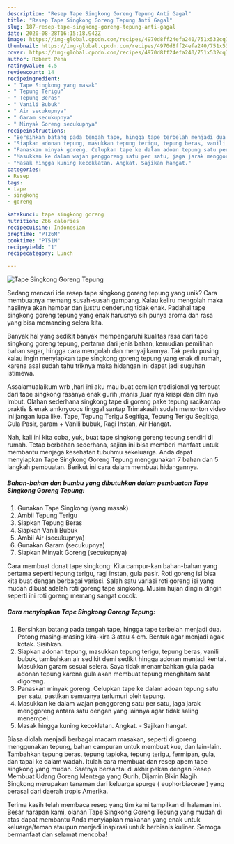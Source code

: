 ```yaml
---
description: "Resep Tape Singkong Goreng Tepung Anti Gagal"
title: "Resep Tape Singkong Goreng Tepung Anti Gagal"
slug: 187-resep-tape-singkong-goreng-tepung-anti-gagal
date: 2020-08-28T16:15:18.942Z
image: https://img-global.cpcdn.com/recipes/4970d8ff24efa240/751x532cq70/tape-singkong-goreng-tepung-foto-resep-utama.jpg
thumbnail: https://img-global.cpcdn.com/recipes/4970d8ff24efa240/751x532cq70/tape-singkong-goreng-tepung-foto-resep-utama.jpg
cover: https://img-global.cpcdn.com/recipes/4970d8ff24efa240/751x532cq70/tape-singkong-goreng-tepung-foto-resep-utama.jpg
author: Robert Pena
ratingvalue: 4.5
reviewcount: 14
recipeingredient:
- " Tape Singkong yang masak"
- " Tepung Terigu"
- " Tepung Beras"
- " Vanili Bubuk"
- " Air secukupnya"
- " Garam secukupnya"
- " Minyak Goreng secukupnya"
recipeinstructions:
- "Bersihkan batang pada tengah tape, hingga tape terbelah menjadi dua. Potong masing-masing kira-kira 3 atau 4 cm. Bentuk agar menjadi agak kotak. Sisihkan."
- "Siapkan adonan tepung, masukkan tepung terigu, tepung beras, vanili bubuk, tambahkan air sedikit demi sedikit hingga adonan menjadi kental. Masukkan garam sesuai selera. Saya tidak menambahkan gula pada adonan tepung karena gula akan membuat tepung menghitam saat digoreng."
- "Panaskan minyak goreng. Celupkan tape ke dalam adoan tepung satu per satu, pastikan semuanya terlumuri oleh tepung."
- "Masukkan ke dalam wajan penggoreng satu per satu, jaga jarak menggoreng antara satu dengan yang lainnya agar tidak saling menempel."
- "Masak hingga kuning kecoklatan. Angkat. Sajikan hangat."
categories:
- Resep
tags:
- tape
- singkong
- goreng

katakunci: tape singkong goreng 
nutrition: 266 calories
recipecuisine: Indonesian
preptime: "PT26M"
cooktime: "PT51M"
recipeyield: "1"
recipecategory: Lunch

---
```



![Tape Singkong Goreng Tepung](https://img-global.cpcdn.com/recipes/4970d8ff24efa240/751x532cq70/tape-singkong-goreng-tepung-foto-resep-utama.jpg)

Sedang mencari ide resep tape singkong goreng tepung yang unik? Cara membuatnya memang susah-susah gampang. Kalau keliru mengolah maka hasilnya akan hambar dan justru cenderung tidak enak. Padahal tape singkong goreng tepung yang enak harusnya sih punya aroma dan rasa yang bisa memancing selera kita.

Banyak hal yang sedikit banyak mempengaruhi kualitas rasa dari tape singkong goreng tepung, pertama dari jenis bahan, kemudian pemilihan bahan segar, hingga cara mengolah dan menyajikannya. Tak perlu pusing kalau ingin menyiapkan tape singkong goreng tepung yang enak di rumah, karena asal sudah tahu triknya maka hidangan ini dapat jadi suguhan istimewa.

Assalamualaikum wrb ,hari ini aku mau buat cemilan tradisional yg terbuat dari tape singkong rasanya enak gurih ,manis ,luar nya krispi dan dlm nya lmbut. Olahan sederhana singkong tape di goreng pake tepung racikantap praktis &amp; enak amknyooos tinggal santap Trimakasih sudah menonton video ini jangan lupa like. Tape, Tepung Terigu Segitiga, Tepung Terigu Segitiga, Gula Pasir, garam + Vanili bubuk, Ragi Instan, Air Hangat.


Nah, kali ini kita coba, yuk, buat tape singkong goreng tepung sendiri di rumah. Tetap berbahan sederhana, sajian ini bisa memberi manfaat untuk membantu menjaga kesehatan tubuhmu sekeluarga. Anda dapat menyiapkan Tape Singkong Goreng Tepung menggunakan 7 bahan dan 5 langkah pembuatan. Berikut ini cara dalam membuat hidangannya.

<!--inarticleads1-->

##### Bahan-bahan dan bumbu yang dibutuhkan dalam pembuatan Tape Singkong Goreng Tepung:

1. Gunakan  Tape Singkong (yang masak)
1. Ambil  Tepung Terigu
1. Siapkan  Tepung Beras
1. Siapkan  Vanili Bubuk
1. Ambil  Air (secukupnya)
1. Gunakan  Garam (secukupnya)
1. Siapkan  Minyak Goreng (secukupnya)


Cara membuat donat tape singkong: Kita campur-kan bahan-bahan yang pertama seperti tepung terigu, ragi instan, gula pasir. Roti goreng isi bisa kita buat dengan berbagai variasi. Salah satu variasi roti goreng isi yang mudah dibuat adalah roti goreng tape singkong. Musim hujan dingin dingin seperti ini roti goreng memang sangat cocok. 

<!--inarticleads2-->

##### Cara menyiapkan Tape Singkong Goreng Tepung:

1. Bersihkan batang pada tengah tape, hingga tape terbelah menjadi dua. Potong masing-masing kira-kira 3 atau 4 cm. Bentuk agar menjadi agak kotak. Sisihkan.
1. Siapkan adonan tepung, masukkan tepung terigu, tepung beras, vanili bubuk, tambahkan air sedikit demi sedikit hingga adonan menjadi kental. Masukkan garam sesuai selera. Saya tidak menambahkan gula pada adonan tepung karena gula akan membuat tepung menghitam saat digoreng.
1. Panaskan minyak goreng. Celupkan tape ke dalam adoan tepung satu per satu, pastikan semuanya terlumuri oleh tepung.
1. Masukkan ke dalam wajan penggoreng satu per satu, jaga jarak menggoreng antara satu dengan yang lainnya agar tidak saling menempel.
1. Masak hingga kuning kecoklatan. Angkat. - Sajikan hangat.


Biasa diolah menjadi berbagai macam masakan, seperti di goreng menggunakan tepung, bahan campuran untuk membuat kue, dan lain-lain. Tambahkan tepung beras, tepung tapioka, tepung terigu, fermipan, gula, dan tapai ke dalam wadah. Itulah cara membuat dan resep apem tape singkong yang mudah. Saatnya bersantai di akhir pekan dengan Resep Membuat Udang Goreng Mentega yang Gurih, Dijamin Bikin Nagih. Singkong merupakan tanaman dari keluarga spurge ( euphorbiaceae ) yang berasal dari daerah tropis Amerika. 

Terima kasih telah membaca resep yang tim kami tampilkan di halaman ini. Besar harapan kami, olahan Tape Singkong Goreng Tepung yang mudah di atas dapat membantu Anda menyiapkan makanan yang enak untuk keluarga/teman ataupun menjadi inspirasi untuk berbisnis kuliner. Semoga bermanfaat dan selamat mencoba!
